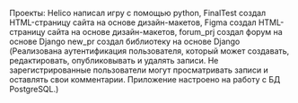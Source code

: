 Проекты:
Helico написал игру с помощью python,
FinalTest создал HTML-страницу сайта на основе дизайн-макетов,
Figma создал HTML-страницу сайта на основе дизайн-макетов,
forum_prj создал форум на основе Django
new_pr создал библиотеку на основе Django (Реализована аутентификация пользователя, который может создавать, редактировать, опубликовывать и удалять записи. Не зарегистрированные пользователи могут просматривать записи и оставлять свои комментарии. Приложение настроено на работу с БД PostgreSQL.)
